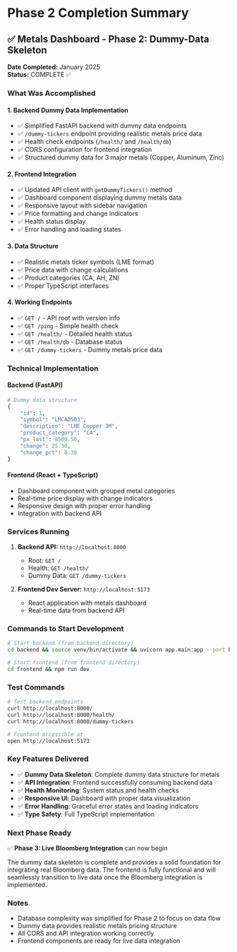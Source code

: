 # Phase 2 Completion Summary

## ✅ Metals Dashboard - Phase 2: Dummy-Data Skeleton

**Date Completed:** January 2025  
**Status:** COMPLETE ✅

### What Was Accomplished

#### 1. Backend Dummy Data Implementation
- ✅ Simplified FastAPI backend with dummy data endpoints
- ✅ `/dummy-tickers` endpoint providing realistic metals price data
- ✅ Health check endpoints (`/health/` and `/health/db`)
- ✅ CORS configuration for frontend integration
- ✅ Structured dummy data for 3 major metals (Copper, Aluminum, Zinc)

#### 2. Frontend Integration
- ✅ Updated API client with `getDummyTickers()` method
- ✅ Dashboard component displaying dummy metals data
- ✅ Responsive layout with sidebar navigation
- ✅ Price formatting and change indicators
- ✅ Health status display
- ✅ Error handling and loading states

#### 3. Data Structure
- ✅ Realistic metals ticker symbols (LME format)
- ✅ Price data with change calculations
- ✅ Product categories (CA, AH, ZN)
- ✅ Proper TypeScript interfaces

#### 4. Working Endpoints
- ✅ `GET /` - API root with version info
- ✅ `GET /ping` - Simple health check
- ✅ `GET /health/` - Detailed health status
- ✅ `GET /health/db` - Database status
- ✅ `GET /dummy-tickers` - Dummy metals price data

### Technical Implementation

#### Backend (FastAPI)
```python
# Dummy data structure
{
    "id": 1,
    "symbol": "LMCADS03",
    "description": "LME Copper 3M",
    "product_category": "CA",
    "px_last": 8500.50,
    "change": 25.30,
    "change_pct": 0.30
}
```

#### Frontend (React + TypeScript)
- Dashboard component with grouped metal categories
- Real-time price display with change indicators
- Responsive design with proper error handling
- Integration with backend API

### Services Running
1. **Backend API:** `http://localhost:8000`
   - Root: `GET /` 
   - Health: `GET /health/`
   - Dummy Data: `GET /dummy-tickers`
   
2. **Frontend Dev Server:** `http://localhost:5173`
   - React application with metals dashboard
   - Real-time data from backend API

### Commands to Start Development
```bash
# Start backend (from backend directory)
cd backend && source venv/bin/activate && uvicorn app.main:app --port 8000

# Start frontend (from frontend directory)  
cd frontend && npm run dev
```

### Test Commands
```bash
# Test backend endpoints
curl http://localhost:8000/
curl http://localhost:8000/health/
curl http://localhost:8000/dummy-tickers

# Frontend accessible at
open http://localhost:5173
```

### Key Features Delivered
- ✅ **Dummy Data Skeleton**: Complete dummy data structure for metals
- ✅ **API Integration**: Frontend successfully consuming backend data
- ✅ **Health Monitoring**: System status and health checks
- ✅ **Responsive UI**: Dashboard with proper data visualization
- ✅ **Error Handling**: Graceful error states and loading indicators
- ✅ **Type Safety**: Full TypeScript implementation

### Next Phase Ready
✅ **Phase 3: Live Bloomberg Integration** can now begin

The dummy data skeleton is complete and provides a solid foundation for integrating real Bloomberg data. The frontend is fully functional and will seamlessly transition to live data once the Bloomberg integration is implemented.

### Notes
- Database complexity was simplified for Phase 2 to focus on data flow
- Dummy data provides realistic metals pricing structure
- All CORS and API integration working correctly
- Frontend components are ready for live data integration 